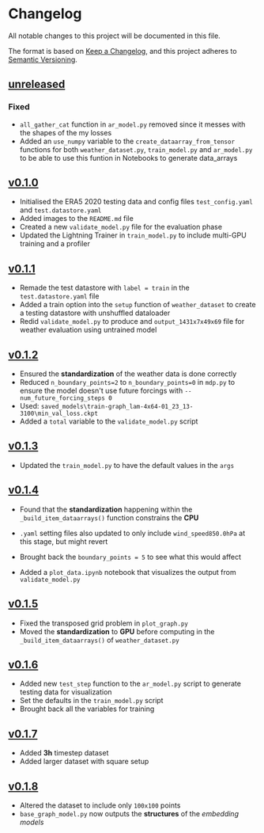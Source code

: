 # Changelog

All notable changes to this project will be documented in this file.

The format is based on [Keep a Changelog](https://keepachangelog.com/en/1.1.0/),
and this project adheres to [Semantic Versioning](https://semver.org/spec/v2.0.0.html).

## [unreleased](https://github.com/mllam/neural-lam/tree/main)

### Fixed

- `all_gather_cat` function in `ar_model.py` removed since it messes with the shapes of the my losses
- Added an `use_numpy` variable to the `create_dataarray_from_tensor` functions for both `weather_dataset.py`, `train_model.py` and `ar_model.py` to be able to use this funtion in Notebooks to generate data_arrays


## [v0.1.0](https://github.com/Divanvdb/dk-neural-lam)

- Initialised the ERA5 2020 testing data and config files `test_config.yaml` and `test.datastore.yaml`
- Added images to the `README.md` file
- Created a new `validate_model.py` file for the evaluation phase
- Updated the Lightning Trainer in `train_model.py` to include multi-GPU training and a profiler

## [v0.1.1](https://github.com/Divanvdb/dk-neural-lam)

- Remade the test datastore with `label = train` in the `test.datastore.yaml` file
- Added a train option into the `setup` function of `weather_dataset` to create a testing datastore with unshuffled dataloader
- Redid `validate_model.py` to produce and `output_1431x7x49x69` file for weather evaluation using untrained model

## [v0.1.2](https://github.com/Divanvdb/dk-neural-lam)

- Ensured the **standardization** of the weather data is done correctly
- Reduced `n_boundary_points=2` to `n_boundary_points=0` in `mdp.py` to ensure the model doesn't use future forcings with `--num_future_forcing_steps 0` 
- Used: `saved_models\train-graph_lam-4x64-01_23_13-3100\min_val_loss.ckpt`
- Added a `total` variable to the `validate_model.py` script

## [v0.1.3](https://github.com/Divanvdb/dk-neural-lam)

- Updated the `train_model.py` to have the default values in the `args`

## [v0.1.4](https://github.com/Divanvdb/dk-neural-lam)

- Found that the **standardization** happening within the `_build_item_dataarrays()` function constrains the **CPU**

- `.yaml` setting files also updated to only include `wind_speed850.0hPa` at this stage, but might revert
- Brought back the `boundary_points = 5` to see what this would affect
- Added a `plot_data.ipynb` notebook that visualizes the output from `validate_model.py`

## [v0.1.5](https://github.com/Divanvdb/dk-neural-lam)

- Fixed the transposed grid problem in `plot_graph.py`
- Moved the **standardization** to **GPU** before computing in the `_build_item_dataarrays()` of `weather_dataset.py`

## [v0.1.6](https://github.com/Divanvdb/dk-neural-lam)

- Added new `test_step` function to the `ar_model.py` script to generate testing data for visualization
- Set the defaults in the `train_model.py` script
- Brought back all the variables for training

## [v0.1.7](https://github.com/Divanvdb/dk-neural-lam)

- Added **3h** timestep dataset
- Added larger dataset with square setup

## [v0.1.8](https://github.com/Divanvdb/dk-neural-lam)

- Altered the dataset to include only `100x100` points
- `base_graph_model.py` now outputs the **structures** of the *embedding models*